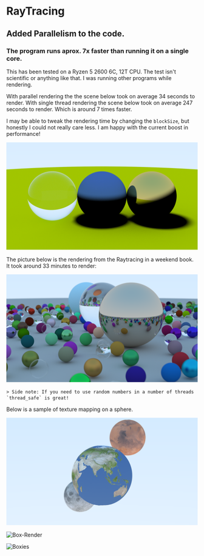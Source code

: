 # RayTracing

## Added Parallelism to the code.
### The program runs aprox. 7x faster than running it on a single core.

This has been tested on a Ryzen 5 2600 6C, 12T CPU. The test isn't scientific or anything like that. I was running other programs while rendering.

With parallel rendering the the scene below took on average 34 seconds to render.
With single thread rendering the scene below took on average 247 seconds to render.
Which is around 7 times faster.

I may be able to tweak the rendering time by changing the `blockSize`, but honestly I could not really care less. I am happy with the current boost in performance!

![Output](/FirstSteps/out/Hyper-Thread-Test.png)

The picture below is the rendering from the Raytracing in a weekend book. It took around 33 minutes to render:

![Render](/FirstSteps/out/RTWeekend.png)

    > Side note: If you need to use random numbers in a number of threads `thread_safe` is great!

Below is a sample of texture mapping on a sphere.

![Texture-Mapping](/FirstSteps/out/Texture-Mapping.png)

![Box-Render](/FirstSteps/out/RenderBox.png)

![Boxies](/FirstSteops/out/Boxies.png)